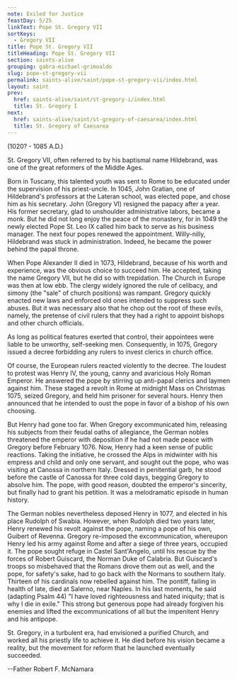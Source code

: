 ```yaml
---
note: Exiled for Justice
feastDay: 5/25
linkText: Pope St. Gregory VII
sortKeys:
  - Gregory VII
title: Pope St. Gregory VII
titleHeading: Pope St. Gregory VII
section: saints-alive
grouping: gabra-michael-grimoaldo
slug: pope-st-gregory-vii
permalink: saints-alive/saint/pope-st-gregory-vii/index.html
layout: saint
prev:
  href: saints-alive/saint/st-gregory-i/index.html
  title: St. Gregory I
next:
  href: saints-alive/saint/st-gregory-of-caesarea/index.html
  title: St. Gregory of Caesarea
---
```

(1020? - 1085 A.D.)

St. Gregory VII, often referred to by his baptismal name Hildebrand, was one of the great reformers of the Middle Ages.

Born in Tuscany, this talented youth was sent to Rome to be educated under the supervision of his priest-uncle. In 1045, John Gratian, one of Hildebrand's professors at the Lateran school, was elected pope, and chose him as his secretary. John (Gregory VI) resigned the papacy after a year. His former secretary, glad to unshoulder administrative labors, became a monk. But he did not long enjoy the peace of the monastery, for in 1049 the newly elected Pope St. Leo IX called him back to serve as his business manager. The next four popes renewed the appointment. Willy-nilly, Hildebrand was stuck in administration. Indeed, he became the power behind the papal throne.

When Pope Alexander II died in 1073, Hildebrand, because of his worth and experience, was the obvious choice to succeed him. He accepted, taking the name Gregory VII, but he did so with trepidation. The Church in Europe was then at low ebb. The clergy widely ignored the rule of celibacy, and simony (the "sale" of church positions) was rampant. Gregory quickly enacted new laws and enforced old ones intended to suppress such abuses. But it was necessary also that he chop out the root of these evils, namely, the pretense of civil rulers that they had a right to appoint bishops and other church officials.

As long as political features exerted that control, their appointees were liable to be unworthy, self-seeking men. Consequently, in 1075, Gregory issued a decree forbidding any rulers to invest clerics in church office.

Of course, the European rulers reacted violently to the decree. The loudest to protest was Henry IV, the young, canny and avaricious Holy Roman Emperor. He answered the pope by stirring up anti-papal clerics and laymen against him. These staged a revolt in Rome at midnight Mass on Christmas 1075, seized Gregory, and held him prisoner for several hours. Henry then announced that he intended to oust the pope in favor of a bishop of his own choosing.

But Henry had gone too far. When Gregory excommunicated him, releasing his subjects from their feudal oaths of allegiance, the German nobles threatened the emperor with deposition if he had not made peace with Gregory before February 1076. Now, Henry had a keen sense of public reactions. Taking the initiative, he crossed the Alps in midwinter with his empress and child and only one servant, and sought out the pope, who was visiting at Canossa in northern Italy. Dressed in penitential garb, he stood before the castle of Canossa for three cold days, begging Gregory to absolve him. The pope, with good reason, doubted the emperor's sincerity, but finally had to grant his petition. It was a melodramatic episode in human history.

The German nobles nevertheless deposed Henry in 1077, and elected in his place Rudolph of Swabia. However, when Rudolph died two years later, Henry renewed his revolt against the pope, naming a pope of his own, Guibert of Revenna. Gregory re-imposed the excommunication, whereupon Henry led his army against Rome and after a siege of three years, occupied it. The pope sought refuge in Castel Sant'Angelo, until his rescue by the forces of Robert Guiscard, the Norman Duke of Calabria. But Guiscard's troops so misbehaved that the Romans drove them out as well, and the pope, for safety's sake, had to go back with the Normans to southern Italy. Thirteen of his cardinals now rebelled against him. The pontiff, failing in health of late, died at Salerno, near Naples. In his last moments, he said (adapting Psalm 44) "I have loved righteousness and hated iniquity; that is why I die in exile." This strong but generous pope had already forgiven his enemies and lifted the excommunications of all but the impenitent Henry and his antipope.

St. Gregory, in a turbulent era, had envisioned a purified Church, and worked all his priestly life to achieve it. He died before his vision became a reality, but the movement for reform that he launched eventually succeeded.

\--Father Robert F. McNamara
